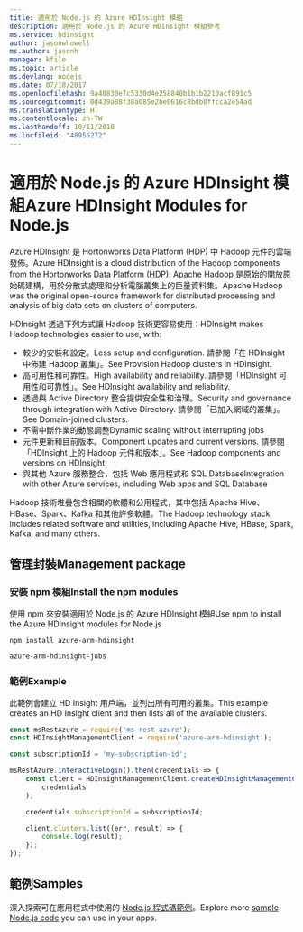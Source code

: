```yaml
---
title: 適用於 Node.js 的 Azure HDInsight 模組
description: 適用於 Node.js 的 Azure HDInsight 模組參考
ms.service: hdinsight
author: jasonwhowell
ms.author: jasonh
manager: kfile
ms.topic: article
ms.devlang: nodejs
ms.date: 07/18/2017
ms.openlocfilehash: 9a40830e7c5330d4e258840b1b1b2210acf891c5
ms.sourcegitcommit: 0d439a88f38a085e2be0616c8bdb0ffcca2e54ad
ms.translationtype: HT
ms.contentlocale: zh-TW
ms.lasthandoff: 10/11/2018
ms.locfileid: "48956272"
---
```

# <a name="azure-hdinsight-modules-for-nodejs"></a><span data-ttu-id="bd8a5-103">適用於 Node.js 的 Azure HDInsight 模組</span><span class="sxs-lookup"><span data-stu-id="bd8a5-103">Azure HDInsight Modules for Node.js</span></span>

<span data-ttu-id="bd8a5-104">Azure HDInsight 是 Hortonworks Data Platform (HDP) 中 Hadoop 元件的雲端發佈。</span><span class="sxs-lookup"><span data-stu-id="bd8a5-104">Azure HDInsight is a cloud distribution of the Hadoop components from the Hortonworks Data Platform (HDP).</span></span> <span data-ttu-id="bd8a5-105">Apache Hadoop 是原始的開放原始碼建構，用於分散式處理和分析電腦叢集上的巨量資料集。</span><span class="sxs-lookup"><span data-stu-id="bd8a5-105">Apache Hadoop was the original open-source framework for distributed processing and analysis of big data sets on clusters of computers.</span></span>

<span data-ttu-id="bd8a5-106">HDInsight 透過下列方式讓 Hadoop 技術更容易使用︰</span><span class="sxs-lookup"><span data-stu-id="bd8a5-106">HDInsight makes Hadoop technologies easier to use, with:</span></span>
- <span data-ttu-id="bd8a5-107">較少的安裝和設定。</span><span class="sxs-lookup"><span data-stu-id="bd8a5-107">Less setup and configuration.</span></span> <span data-ttu-id="bd8a5-108">請參閱「在 HDInsight 中佈建 Hadoop 叢集」。</span><span class="sxs-lookup"><span data-stu-id="bd8a5-108">See Provision Hadoop clusters in HDInsight.</span></span>
- <span data-ttu-id="bd8a5-109">高可用性和可靠性。</span><span class="sxs-lookup"><span data-stu-id="bd8a5-109">High availability and reliability.</span></span> <span data-ttu-id="bd8a5-110">請參閱「HDInsight 可用性和可靠性」。</span><span class="sxs-lookup"><span data-stu-id="bd8a5-110">See HDInsight availability and reliability.</span></span>
- <span data-ttu-id="bd8a5-111">透過與 Active Directory 整合提供安全性和治理。</span><span class="sxs-lookup"><span data-stu-id="bd8a5-111">Security and governance through integration with Active Directory.</span></span> <span data-ttu-id="bd8a5-112">請參閱「已加入網域的叢集」。</span><span class="sxs-lookup"><span data-stu-id="bd8a5-112">See Domain-joined clusters.</span></span>
- <span data-ttu-id="bd8a5-113">不需中斷作業的動態調整</span><span class="sxs-lookup"><span data-stu-id="bd8a5-113">Dynamic scaling without interrupting jobs</span></span>
- <span data-ttu-id="bd8a5-114">元件更新和目前版本。</span><span class="sxs-lookup"><span data-stu-id="bd8a5-114">Component updates and current versions.</span></span> <span data-ttu-id="bd8a5-115">請參閱「HDInsight 上的 Hadoop 元件和版本」。</span><span class="sxs-lookup"><span data-stu-id="bd8a5-115">See Hadoop components and versions on HDInsight.</span></span>
- <span data-ttu-id="bd8a5-116">與其他 Azure 服務整合，包括 Web 應用程式和 SQL Database</span><span class="sxs-lookup"><span data-stu-id="bd8a5-116">Integration with other Azure services, including Web apps and SQL Database</span></span>

<span data-ttu-id="bd8a5-117">Hadoop 技術堆疊包含相關的軟體和公用程式，其中包括 Apache Hive、HBase、Spark、Kafka 和其他許多軟體。</span><span class="sxs-lookup"><span data-stu-id="bd8a5-117">The Hadoop technology stack includes related software and utilities, including Apache Hive, HBase, Spark, Kafka, and many others.</span></span> 

## <a name="management-package"></a><span data-ttu-id="bd8a5-118">管理封裝</span><span class="sxs-lookup"><span data-stu-id="bd8a5-118">Management package</span></span>

### <a name="install-the-npm-modules"></a><span data-ttu-id="bd8a5-119">安裝 npm 模組</span><span class="sxs-lookup"><span data-stu-id="bd8a5-119">Install the npm modules</span></span>

<span data-ttu-id="bd8a5-120">使用 npm 來安裝適用於 Node.js 的 Azure HDInsight 模組</span><span class="sxs-lookup"><span data-stu-id="bd8a5-120">Use npm to install the Azure HDInsight modules for Node.js</span></span>

```bash
npm install azure-arm-hdinsight
```

```bash
azure-arm-hdinsight-jobs
```

### <a name="example"></a><span data-ttu-id="bd8a5-121">範例</span><span class="sxs-lookup"><span data-stu-id="bd8a5-121">Example</span></span> 

<span data-ttu-id="bd8a5-122">此範例會建立 HD Insight 用戶端，並列出所有可用的叢集。</span><span class="sxs-lookup"><span data-stu-id="bd8a5-122">This example creates an HD Insight client and then lists all of the available clusters.</span></span> 

```javascript
const msRestAzure = require('ms-rest-azure');
const HDInsightManagementClient = require('azure-arm-hdinsight');

const subscriptionId = 'my-subscription-id';

msRestAzure.interactiveLogin().then(credentials => {
    const client = HDInsightManagementClient.createHDInsightManagementClient(
        credentials
    );

    credentials.subscriptionId = subscriptionId;

    client.clusters.list((err, result) => {
        console.log(result);
    });
});
```

## <a name="samples"></a><span data-ttu-id="bd8a5-123">範例</span><span class="sxs-lookup"><span data-stu-id="bd8a5-123">Samples</span></span>

<span data-ttu-id="bd8a5-124">深入探索可在應用程式中使用的 [Node.js 程式碼範例](https://azure.microsoft.com/resources/samples/?platform=nodejs)。</span><span class="sxs-lookup"><span data-stu-id="bd8a5-124">Explore more [sample Node.js code](https://azure.microsoft.com/resources/samples/?platform=nodejs) you can use in your apps.</span></span>
